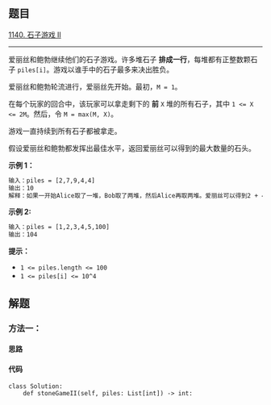 ## 题目

[1140. 石子游戏 II](https://leetcode.cn/problems/stone-game-ii/)

---

爱丽丝和鲍勃继续他们的石子游戏。许多堆石子 **排成一行**，每堆都有正整数颗石子 `piles[i]`。游戏以谁手中的石子最多来决出胜负。

爱丽丝和鲍勃轮流进行，爱丽丝先开始。最初，`M = 1`。

在每个玩家的回合中，该玩家可以拿走剩下的 **前** `X` 堆的所有石子，其中 `1 <= X <= 2M`。然后，令 `M = max(M, X)`。

游戏一直持续到所有石子都被拿走。

假设爱丽丝和鲍勃都发挥出最佳水平，返回爱丽丝可以得到的最大数量的石头。



**示例 1：**

```txt
输入：piles = [2,7,9,4,4]
输出：10
解释：如果一开始Alice取了一堆，Bob取了两堆，然后Alice再取两堆。爱丽丝可以得到2 + 4 + 4 = 10堆。如果Alice一开始拿走了两堆，那么Bob可以拿走剩下的三堆。在这种情况下，Alice得到2 + 7 = 9堆。返回10，因为它更大。
```

**示例 2:**

```txt
输入：piles = [1,2,3,4,5,100]
输出：104
```


**提示：**

-   `1 <= piles.length <= 100`
-   `1 <= piles[i] <= 10^4`



## 解题

### 方法一：

#### 思路



#### 代码

```python3
class Solution:
    def stoneGameII(self, piles: List[int]) -> int:
```

